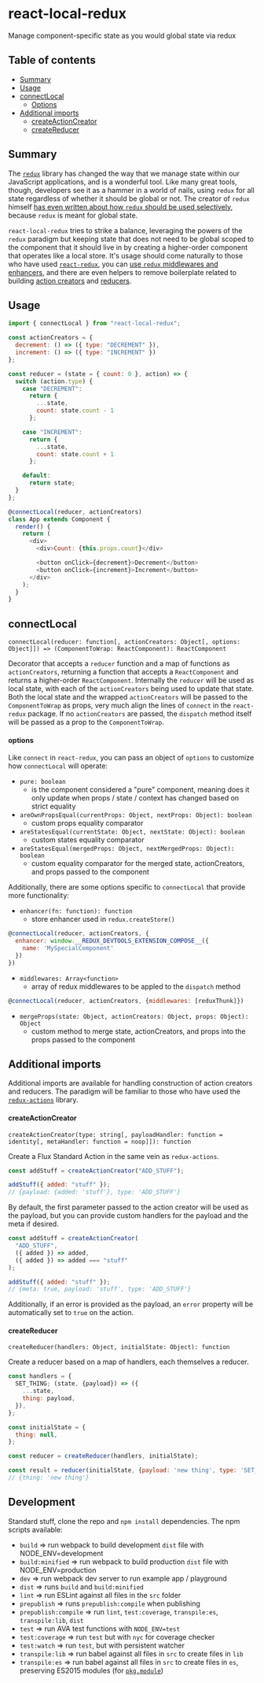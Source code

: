 # react-local-redux

Manage component-specific state as you would global state via redux

## Table of contents

- [Summary](#summary)
- [Usage](#usage)
- [connectLocal](#connectlocal)
  - [Options](#options)
- [Additional imports](#additional-imports)
  - [createActionCreator](#createactioncreator)
  - [createReducer](#createreducer)

## Summary

The [`redux`](https://github.com/reduxjs/redux) library has changed the way that we manage state within our JavaScript applications, and is a wonderful tool. Like many great tools, though, developers see it as a hammer in a world of nails, using `redux` for all state regardless of whether it should be global or not. The creator of `redux` himself [has even written about how `redux` should be used selectively](https://medium.com/@dan_abramov/you-might-not-need-redux-be46360cf367), because `redux` is meant for global state.

`react-local-redux` tries to strike a balance, leveraging the powers of the `redux` paradigm but keeping state that does not need to be global scoped to the component that it should live in by creating a higher-order component that operates like a local store. It's usage should come naturally to those who have used [`react-redux`](https://github.com/reduxjs/react-redux), you can [use `redux` middlewares and enhancers](#options), and there are even helpers to remove boilerplate related to building [action creators](#createactioncreator) and [reducers](#createreducer).

## Usage

```javascript
import { connectLocal } from "react-local-redux";

const actionCreators = {
  decrement: () => ({ type: "DECREMENT" }),
  increment: () => ({ type: "INCREMENT" })
};

const reducer = (state = { count: 0 }, action) => {
  switch (action.type) {
    case "DECREMENT":
      return {
        ...state,
        count: state.count - 1
      };

    case "INCREMENT":
      return {
        ...state,
        count: state.count + 1
      };

    default:
      return state;
  }
};

@connectLocal(reducer, actionCreators)
class App extends Component {
  render() {
    return (
      <div>
        <div>Count: {this.props.count}</div>

        <button onClick={decrement}>Decrement</button>
        <button onClick={increment}>Increment</button>
      </div>
    );
  }
}
```

## connectLocal

`connectLocal(reducer: function[, actionCreators: Object[, options: Object]]) => (ComponentToWrap: ReactComponent): ReactComponent`

Decorator that accepts a `reducer` function and a map of functions as `actionCreators`, returning a function that accepts a `ReactComponent` and returns a higher-order `ReactComponent`. Internally the `reducer` will be used as local state, with each of the `actionCreators` being used to update that state. Both the local state and the wrapped `actionCreators` will be passed to the `ComponentToWrap` as props, very much align the lines of `connect` in the `react-redux` package. If no `actionCreators` are passed, the `dispatch` method itself will be passed as a prop to the `ComponentToWrap`.

#### options

Like `connect` in `react-redux`, you can pass an object of `options` to customize how `connectLocal` will operate:

- `pure: boolean`
  - is the component considered a "pure" component, meaning does it only update when props / state / context has changed based on strict equality
- `areOwnPropsEqual(currentProps: Object, nextProps: Object): boolean`
  - custom props equality comparator
- `areStatesEqual(currentState: Object, nextState: Object): boolean`
  - custom states equality comparator
- `areStatesEqual(mergedProps: Object, nextMergedProps: Object): boolean`
  - custom equality comparator for the merged state, actionCreators, and props passed to the component

Additionally, there are some options specific to `connectLocal` that provide more functionality:

- `enhancer(fn: function): function`
  - store enhancer used in `redux.createStore()`

```javascript
@connectLocal(reducer, actionCreators, {
  enhancer: window.__REDUX_DEVTOOLS_EXTENSION_COMPOSE__({
    name: 'MySpecialComponent'
  })
})
```

- `middlewares: Array<function>`
  - array of redux middlewares to be appled to the `dispatch` method

```javascript
@connectLocal(reducer, actionCreators, {middlewares: [reduxThunk]})
```

- `mergeProps(state: Object, actionCreators: Object, props: Object): Object`
  - custom method to merge state, actionCreators, and props into the props passed to the component

## Additional imports

Additional imports are available for handling construction of action creators and reducers. The paradigm will be familiar to those who have used the [`redux-actions`](https://github.com/redux-utilities/redux-actions) library.

#### createActionCreator

`createActionCreator(type: string[, payloadHandler: function = identity[, metaHandler: function = noop]]): function`

Create a Flux Standard Action in the same vein as `redux-actions`.

```javascript
const addStuff = createActionCreator("ADD_STUFF");

addStuff({ added: "stuff" });
// {payload: {added: 'stuff'}, type: 'ADD_STUFF'}
```

By default, the first parameter passed to the action creator will be used as the payload, but you can provide custom handlers for the payload and the meta if desired.

```javascript
const addStuff = createActionCreator(
  "ADD_STUFF",
  ({ added }) => added,
  ({ added }) => added === "stuff"
);

addStuff({ added: "stuff" });
// {meta: true, payload: 'stuff', type: 'ADD_STUFF'}
```

Additionally, if an error is provided as the payload, an `error` property will be automatically set to `true` on the action.

#### createReducer

`createReducer(handlers: Object, initialState: Object): function`

Create a reducer based on a map of handlers, each themselves a reducer.

```javascript
const handlers = {
  SET_THING; (state, {payload}) => ({
    ...state,
    thing: payload,
  }),
};

const initialState = {
  thing: null,
};

const reducer = createReducer(handlers, initialState);

const result = reducer(initialState, {payload: 'new thing', type: 'SET_THING'});
// {thing: 'new thing'}
```

## Development

Standard stuff, clone the repo and `npm install` dependencies. The npm scripts available:

- `build` => run webpack to build development `dist` file with NODE_ENV=development
- `build:minified` => run webpack to build production `dist` file with NODE_ENV=production
- `dev` => run webpack dev server to run example app / playground
- `dist` => runs `build` and `build:minified`
- `lint` => run ESLint against all files in the `src` folder
- `prepublish` => runs `prepublish:compile` when publishing
- `prepublish:compile` => run `lint`, `test:coverage`, `transpile:es`, `transpile:lib`, `dist`
- `test` => run AVA test functions with `NODE_ENV=test`
- `test:coverage` => run `test` but with `nyc` for coverage checker
- `test:watch` => run `test`, but with persistent watcher
- `transpile:lib` => run babel against all files in `src` to create files in `lib`
- `transpile:es` => run babel against all files in `src` to create files in `es`, preserving ES2015 modules (for
  [`pkg.module`](https://github.com/rollup/rollup/wiki/pkg.module))
